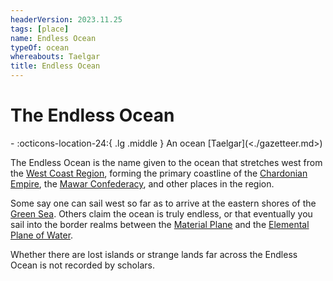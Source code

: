 ```yaml
---
headerVersion: 2023.11.25
tags: [place]
name: Endless Ocean
typeOf: ocean
whereabouts: Taelgar
title: Endless Ocean
---
```

# The Endless Ocean
<div class="grid cards ext-narrow-margin ext-one-column" markdown>
-    :octicons-location-24:{ .lg .middle } An ocean [Taelgar](<./gazetteer.md>)  
</div>


The Endless Ocean is the name given to the ocean that stretches west from the [West Coast Region](<west-coast/west-coast-region.md>), forming the primary coastline of the [Chardonian Empire](<west-coast/chardonian-empire/chardonian-empire.md>), the [Mawar Confederacy](<west-coast/mawar-confederacy/mawar-confederacy.md>), and other places in the region. 

Some say one can sail west so far as to arrive at the eastern shores of the [Green Sea](<./green-sea.md>). Others claim the ocean is truly endless, or that eventually you sail into the border realms between the [Material Plane](<../cosmology/multiverse/material-plane.md>) and the [Elemental Plane of Water](<../cosmology/multiverse/energy-realms/elemental-realms/elemental-plane-of-water.md>). 

Whether there are lost islands or strange lands far across the Endless Ocean is not recorded by scholars. 